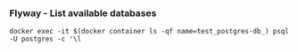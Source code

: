 
### Flyway - List available databases
```
docker exec -it $(docker container ls -qf name=test_postgres-db_) psql -U postgres -c '\l
```
